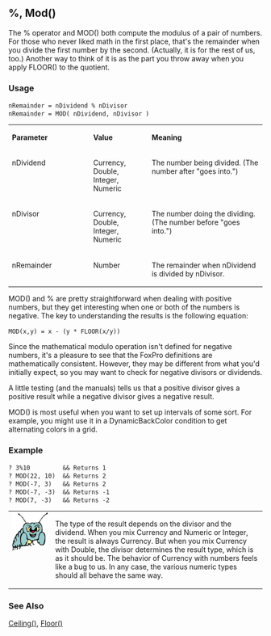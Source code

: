 ## %, Mod()

The % operator and MOD() both compute the modulus of a pair of numbers. For those who never liked math in the first place, that's the remainder when you divide the first number by the second. (Actually, it is for the rest of us, too.) Another way to think of it is as the part you throw away when you apply FLOOR() to the quotient. 

### Usage

```foxpro
nRemainder = nDividend % nDivisor
nRemainder = MOD( nDividend, nDivisor )
```
<table>
<tr>
  <td width="32%" valign="top">
  <p><b>Parameter</b></p>
  </td>
  <td width="23%" valign="top">
  <p><b>Value</b></p>
  </td>
  <td width="45%" valign="top">
  <p><b>Meaning</b></p>
  </td>
 </tr>
<tr>
  <td width="32%" valign="top">
  <p>nDividend</p>
  </td>
  <td width="23%" valign="top">
  <p>Currency, Double, Integer, Numeric</p>
  </td>
  <td width="45%" valign="top">
  <p>The number being divided. (The number after &quot;goes into.&quot;)</p>
  </td>
 </tr>
<tr>
  <td width="32%" valign="top">
  <p>nDivisor</p>
  </td>
  <td width="23%" valign="top">
  <p>Currency, Double, Integer, Numeric</p>
  </td>
  <td width="45%" valign="top">
  <p>The number doing the dividing. (The number before &quot;goes into.&quot;)</p>
  </td>
 </tr>
<tr>
  <td width="32%" valign="top">
  <p>nRemainder</p>
  </td>
  <td width="23%" valign="top">
  <p>Number</p>
  </td>
  <td width="45%" valign="top">
  <p>The remainder when nDividend is divided by nDivisor.</p>
  </td>
 </tr>
</table>

MOD() and % are pretty straightforward when dealing with positive numbers, but they get interesting when one or both of the numbers is negative. The key to understanding the results is the following equation:

```foxpro
MOD(x,y) = x - (y * FLOOR(x/y))
```
Since the mathematical modulo operation isn't defined for negative numbers, it's a pleasure to see that the FoxPro definitions are mathematically consistent. However, they may be different from what you'd initially expect, so you may want to check for negative divisors or dividends.

A little testing (and the manuals) tells us that a positive divisor gives a positive result while a negative divisor gives a negative result.

MOD() is most useful when you want to set up intervals of some sort. For example, you might use it in a DynamicBackColor condition to get alternating colors in a grid.

### Example

```foxpro
? 3%10         && Returns 1
? MOD(22, 10)  && Returns 2
? MOD(-7, 3)   && Returns 2
? MOD(-7, -3)  && Returns -1
? MOD(7, -3)   && Returns -2
```
<table>
<tr>
  <td width="17%" valign="top">
<img width="95" height="77" src="bug.gif">
  </td>
  <td width="83%">
  <p class=MsoHeader>The type of the result depends on the divisor and the dividend. When you mix Currency and Numeric or Integer, the result is always Currency. But when you mix Currency with Double, the divisor determines the result type, which is as it should be. The behavior of Currency with numbers feels like a bug to us. In any case, the various numeric types should all behave the same way.</p>
  </td>
 </tr>
</table>

### See Also

[Ceiling()](s4g050.md), [Floor()](s4g050.md)
